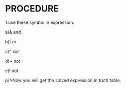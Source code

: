 # PROCEDURE
<p>1.use these symbol in expression.</p>
<p>a)& and</p>
<p>b)| or</p>
<p>c)^ xor</p>
<p>d)~ not</p>
<p>e)! not</p>

p/>Now you will get the solved expression in truth table.<p>
